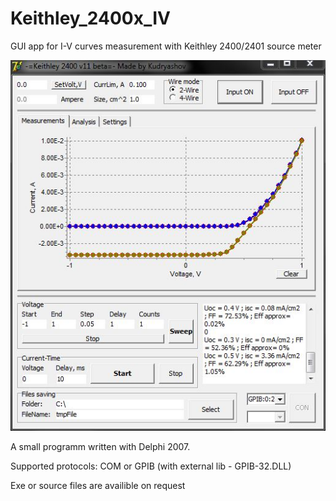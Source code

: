 # Keithley_2400x_IV
GUI app for I-V curves measurement with Keithley 2400/2401 source meter

![](./screenshot.jpg)

A small programm written with Delphi 2007.

Supported protocols: COM or GPIB (with external lib - GPIB-32.DLL)

Exe or source files are availible on request
